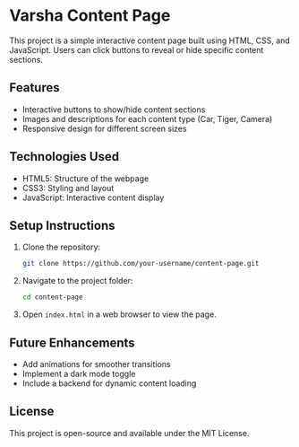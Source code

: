 # Varsha Content Page

This project is a simple interactive content page built using HTML, CSS, and JavaScript. Users can click buttons to reveal or hide specific content sections.

## Features
- Interactive buttons to show/hide content sections
- Images and descriptions for each content type (Car, Tiger, Camera)
- Responsive design for different screen sizes

## Technologies Used
- HTML5: Structure of the webpage
- CSS3: Styling and layout
- JavaScript: Interactive content display

## Setup Instructions
1. Clone the repository:
   ```bash
   git clone https://github.com/your-username/content-page.git
   ```
2. Navigate to the project folder:
   ```bash
   cd content-page
   ```
3. Open `index.html` in a web browser to view the page.

## Future Enhancements
- Add animations for smoother transitions
- Implement a dark mode toggle
- Include a backend for dynamic content loading

## License
This project is open-source and available under the MIT License.
